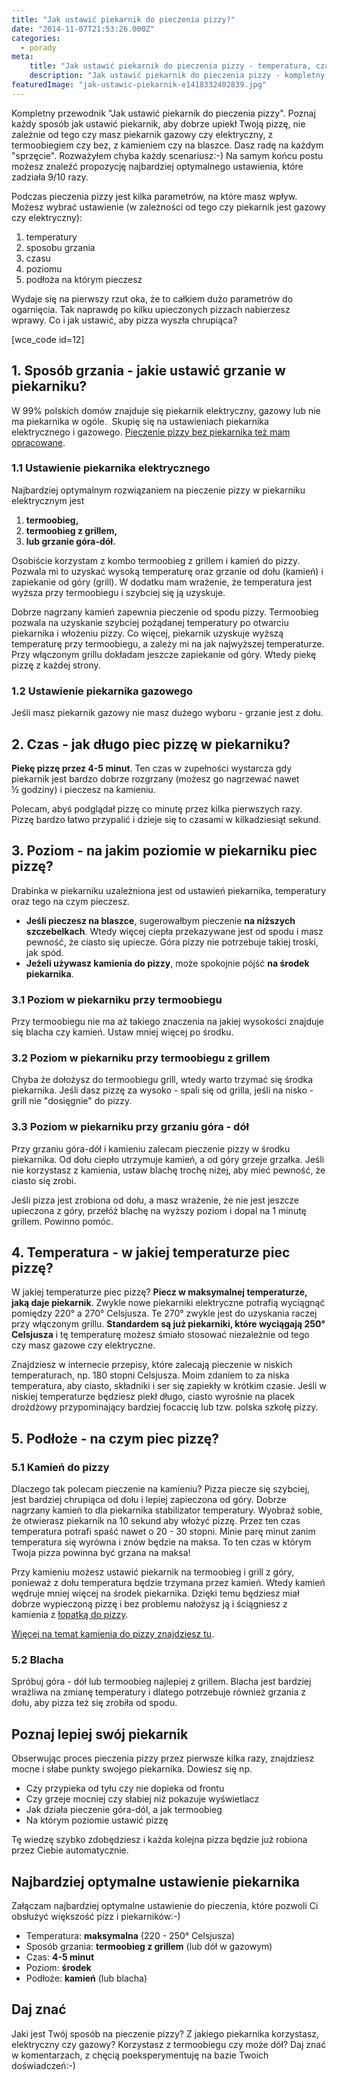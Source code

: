 ```yaml
---
title: "Jak ustawić piekarnik do pieczenia pizzy?"
date: "2014-11-07T21:53:26.000Z"
categories: 
  - porady
meta: 
    title: "Jak ustawić piekarnik do pieczenia pizzy - temperatura, czas, ustawienia"
    description: "Jak ustawić piekarnik do pieczenia pizzy - kompletny przewodnik Dowiedz się wszystkiego: temperatura, czas, ustawienia piekarnika. Wynieś pizzę na nowy poziom"
featuredImage: "jak-ustawic-piekarnik-e1418332402839.jpg"
---
```


Kompletny przewodnik "Jak ustawić piekarnik do pieczenia pizzy". Poznaj każdy sposób jak ustawić piekarnik, aby dobrze upiekł Twoją pizzę, nie zależnie od tego czy masz piekarnik gazowy czy elektryczny, z termoobiegiem czy bez, z kamieniem czy na blaszce. Dasz radę na każdym "sprzęcie". Rozważyłem chyba każdy scenariusz:-) Na samym końcu postu możesz znaleźć propozycję najbardziej optymalnego ustawienia, które zadziała 9/10 razy.

Podczas pieczenia pizzy jest kilka parametrów, na które masz wpływ. Możesz wybrać ustawienie (w zależności od tego czy piekarnik jest gazowy czy elektryczny):

1. temperatury
2. sposobu grzania
3. czasu
4. poziomu
5. podłoża na którym pieczesz

Wydaje się na pierwszy rzut oka, że to całkiem dużo parametrów do ogarnięcia. Tak naprawdę po kilku upieczonych pizzach nabierzesz wprawy. Co i jak ustawić, aby pizza wyszła chrupiąca?

\[wce\_code id=12\]

## 1\. Sposób grzania - jakie ustawić grzanie w piekarniku?

W 99% polskich domów znajduje się piekarnik elektryczny, gazowy lub nie ma piekarnika w ogóle.  Skupię się na ustawieniach piekarnika elektrycznego i gazowego. <a title="Przepis na pizzę z patelni" href="/przepis-na-pizze-z-patelni/">Pieczenie pizzy bez piekarnika też mam opracowane</a>.

### 1.1 Ustawienie piekarnika elektrycznego

Najbardziej optymalnym rozwiązaniem na pieczenie pizzy w piekarniku elektrycznym jest

1. **termoobieg,**
2. **termoobieg z grillem,**
3. **lub grzanie góra-dół.** 

Osobiście korzystam z kombo termoobieg z grillem i kamień do pizzy. Pozwala mi to uzyskać wysoką temperaturę oraz grzanie od dołu (kamień) i zapiekanie od góry (grill). W dodatku mam wrażenie, że temperatura jest wyższa przy termoobiegu i szybciej się ją uzyskuje.

Dobrze nagrzany kamień zapewnia pieczenie od spodu pizzy. Termoobieg pozwala na uzyskanie szybciej pożądanej temperatury po otwarciu piekarnika i włożeniu pizzy. Co więcej, piekarnik uzyskuje wyższą temperaturę przy termoobiegu, a zależy mi na jak najwyższej temperaturze. Przy włączonym grillu dokładam jeszcze zapiekanie od góry. Wtedy piekę pizzę z każdej strony.

### 1.2 Ustawienie piekarnika gazowego

Jeśli masz piekarnik gazowy nie masz dużego wyboru - grzanie jest z dołu.

## 2\. Czas - jak długo piec pizzę w piekarniku?

**Piekę pizzę przez 4-5 minut**. Ten czas w zupełności wystarcza gdy piekarnik jest bardzo dobrze rozgrzany (możesz go nagrzewać nawet ½ godziny) i pieczesz na kamieniu.

Polecam, abyś podglądał pizzę co minutę przez kilka pierwszych razy. Pizzę bardzo łatwo przypalić i dzieje się to czasami w kilkadziesiąt sekund.

## 3\. Poziom - na jakim poziomie w piekarniku piec pizzę?

Drabinka w piekarniku uzależniona jest od ustawień piekarnika, temperatury oraz tego na czym pieczesz.

- **Jeśli pieczesz na blaszce**, sugerowałbym pieczenie **na niższych szczebelkach**. Wtedy więcej ciepła przekazywane jest od spodu i masz pewność, że ciasto się upiecze. Góra pizzy nie potrzebuje takiej troski, jak spód.
- **Jeżeli używasz kamienia do pizzy**, może spokojnie pójść **na środek piekarnika**.

### 3.1 Poziom w piekarniku przy termoobiegu

Przy termoobiegu nie ma aż takiego znaczenia na jakiej wysokości znajduje się blacha czy kamień. Ustaw mniej więcej po środku.

### 3.2 Poziom w piekarniku przy termoobiegu z grillem

Chyba że dołożysz do termoobiegu grill, wtedy warto trzymać się środka piekarnika. Jeśli dasz pizzę za wysoko - spali się od grilla, jeśli na nisko - grill nie "dosięgnie" do pizzy.

### 3.3 Poziom w piekarniku przy grzaniu góra - dół

Przy grzaniu góra-dół i kamieniu zalecam pieczenie pizzy w środku piekarnika. Od dołu ciepło utrzymuje kamień, a od góry grzeje grzałka. Jeśli nie korzystasz z kamienia, ustaw blachę trochę niżej, aby mieć pewność, że ciasto się zrobi.

Jeśli pizza jest zrobiona od dołu, a masz wrażenie, że nie jest jeszcze upieczona z góry, przełóż blachę na wyższy poziom i dopal na 1 minutę grillem. Powinno pomóc.

## 4\. Temperatura - w jakiej temperaturze piec pizzę?

W jakiej temperaturze piec pizzę? **Piecz w maksymalnej temperaturze, jaką daje piekarnik**. Zwykle nowe piekarniki elektryczne potrafią wyciągnąć pomiędzy 220° a 270° Celsjusza. Te 270° zwykle jest do uzyskania raczej przy włączonym grillu. **Standardem są już piekarniki, które wyciągają 250° Celsjusza** i tę temperaturę możesz śmiało stosować niezależnie od tego czy masz gazowe czy elektryczne.

Znajdziesz w internecie przepisy, które zalecają pieczenie w niskich temperaturach, np. 180 stopni Celsjusza. Moim zdaniem to za niska temperatura, aby ciasto, składniki i ser się zapiekły w krótkim czasie. Jeśli w niskiej temperaturze będziesz piekł długo, ciasto wyrośnie na placek drożdżowy przypominający bardziej focaccię lub tzw. polska szkołę pizzy.

## 5\. Podłoże - na czym piec pizzę?

### 5.1 Kamień do pizzy

Dlaczego tak polecam pieczenie na kamieniu? Pizza piecze się szybciej, jest bardziej chrupiąca od dołu i lepiej zapieczona od góry. Dobrze nagrzany kamień to dla piekarnika stabilizator temperatury. Wyobraź sobie, że otwierasz piekarnik na 10 sekund aby włożyć pizzę. Przez ten czas temperatura potrafi spaść nawet o 20 - 30 stopni. Minie parę minut zanim temperatura się wyrówna i znów będzie na maksa. To ten czas w którym Twoja pizza powinna być grzana na maksa!

Przy kamieniu możesz ustawić piekarnik na termoobieg i grill z góry, ponieważ z dołu temperatura będzie trzymana przez kamień. Wtedy kamień wędruje mniej więcej na środek piekarnika. Dzięki temu będziesz miał dobrze wypieczoną pizzę i bez problemu nałożysz ją i ściągniesz z kamienia z <a title="Łopatka do pizzy" href="/lopatka-pizzy/">łopatką do pizzy</a>.

<a title="Kamień do pizzy" href="/kamien-do-pizzy/">Więcej na temat kamienia do pizzy znajdziesz tu</a>.

### 5.2 Blacha

Spróbuj góra - dół lub termoobieg najlepiej z grillem. Blacha jest bardziej wrażliwa na zmianę temperatury i dlatego potrzebuje również grzania z dołu, aby pizza też się zrobiła od spodu.

## Poznaj lepiej swój piekarnik

Obserwując proces pieczenia pizzy przez pierwsze kilka razy, znajdziesz mocne i słabe punkty swojego piekarnika. Dowiesz się np.

- Czy przypieka od tyłu czy nie dopieka od frontu
- Czy grzeje mocniej czy słabiej niż pokazuje wyświetlacz
- Jak działa pieczenie góra-dól, a jak termoobieg
- Na którym poziomie ustawić pizzę

Tę wiedzę szybko zdobędziesz i każda kolejna pizza będzie już robiona przez Ciebie automatycznie.

## Najbardziej optymalne ustawienie piekarnika

Załączam najbardziej optymalne ustawienie do pieczenia, które pozwoli Ci obsłużyć większość pizz i piekarników:-)

- Temperatura: **maksymalna** (220 - 250° Celsjusza)
- Sposób grzania: **termoobieg z grillem** (lub dół w gazowym)
- Czas: **4-5 minut**
- Poziom: **środek**
- Podłoże: **kamień** (lub blacha)

## Daj znać

Jaki jest Twój sposób na pieczenie pizzy? Z jakiego piekarnika korzystasz, elektryczny czy gazowy? Korzystasz z termoobiegu czy może dół? Daj znać w komentarzach, z chęcią poeksperymentuję na bazie Twoich doświadczeń:-)

